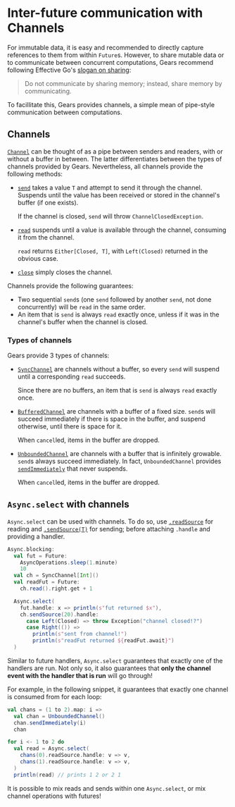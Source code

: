 # Inter-future communication with Channels

For immutable data, it is easy and recommended to directly
capture references to them from within `Future`s. However, to share mutable data
or to communicate between concurrent computations, Gears recommend following
Effective Go's [slogan on sharing](https://go.dev/doc/effective_go#sharing):
> Do not communicate by sharing memory; instead, share memory by communicating.

To facillitate this, Gears provides channels, a simple mean of pipe-style communication
between computations.

## Channels

[`Channel`](https://lampepfl.github.io/gears/api/gears/async/Channel.html) can be thought
of as a pipe between senders and readers, with or without a buffer in between. The latter
differentiates between the types of channels provided by Gears.
Nevertheless, all channels provide the following methods:
- [`send`](https://lampepfl.github.io/gears/api/gears/async/Channel.html#send-fffffa19) takes a value `T`
  and attempt to send it through the channel. Suspends until the value has been received or stored in
  the channel's buffer (if one exists).

  If the channel is closed, `send` will throw `ChannelClosedException`.
- [`read`](https://lampepfl.github.io/gears/api/gears/async/Channel.html#read-fffff569) suspends until
  a value is available through the channel, consuming it from the channel.

  `read` returns `Either[Closed, T]`, with `Left(Closed)` returned in the obvious case.
- [`close`](https://lampepfl.github.io/gears/api/gears/async/Channel.html#close-94c) simply closes the channel.

Channels provide the following guarantees:
- Two sequential `send`s (one `send` followed by another `send`, not done concurrently) will be `read` in the same order.
- An item that is `send` is always `read` exactly once, unless if it was in the channel's buffer when the channel is closed.

### Types of channels

Gears provide 3 types of channels:
- [`SyncChannel`](https://lampepfl.github.io/gears/api/gears/async/SyncChannel.html) are channels without a buffer,
  so every `send` will suspend until a corresponding `read` succeeds.

  Since there are no buffers, an item that is `send` is always `read` exactly once.
- [`BufferedChannel`](https://lampepfl.github.io/gears/api/gears/async/BufferedChannel.html) are channels with a buffer
  of a fixed size.
  `send`s will succeed immediately if there is space in the buffer, and suspend otherwise, until there is space for it.

  When `cancel`led, items in the buffer are dropped.
- [`UnboundedChannel`](https://lampepfl.github.io/gears/api/gears/async/UnboundedChannel.html) are channels with a buffer
  that is infinitely growable.
  `send`s always succeed immediately.
  In fact, `UnboundedChannel` provides [`sendImmediately`](https://lampepfl.github.io/gears/api/gears/async/UnboundedChannel.html#sendImmediately-fffff71f)
  that never suspends.

  When `cancel`led, items in the buffer are dropped.

## `Async.select` with channels

`Async.select` can be used with channels. To do so, use
[`.readSource`](https://lampepfl.github.io/gears/api/gears/async/UnboundedChannel.html#sendImmediately-fffff71f) for reading and
[`.sendSource(T)`](https://lampepfl.github.io/gears/api/gears/async/Channel.html#sendSource-952) for sending; before
attaching `.handle` and providing a handler.

```scala
Async.blocking:
  val fut = Future:
    AsyncOperations.sleep(1.minute)
    10
  val ch = SyncChannel[Int]()
  val readFut = Future:
    ch.read().right.get + 1

  Async.select(
    fut.handle: x => println(s"fut returned $x"),
    ch.sendSource(20).handle:
      case Left(Closed) => throw Exception("channel closed!?")
      case Right(()) =>
        println(s"sent from channel!")
        println(s"readFut returned ${readFut.await}")
  )
```

Similar to future handlers, `Async.select` guarantees that exactly one of the handlers are run.
Not only so, it also guarantees that **only the channel event with the handler that is run** will go through!

For example, in the following snippet, it guarantees that exactly one channel is consumed from for each loop:
```scala
val chans = (1 to 2).map: i =>
  val chan = UnboundedChannel()
  chan.sendImmediately(i)
  chan

for i <- 1 to 2 do
  val read = Async.select(
    chans(0).readSource.handle: v => v,
    chans(1).readSource.handle: v => v,
  )
  println(read) // prints 1 2 or 2 1
```

It is possible to mix reads and sends within one `Async.select`, or mix channel operations with futures!
